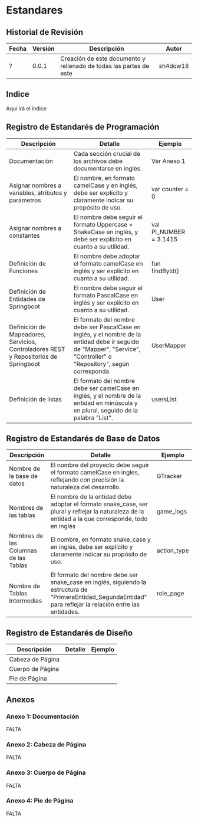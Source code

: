 # Estandares

## Historial de Revisión

| Fecha | Versión | Descripción | Autor |
| ----- | ------- | ----------- | ----- |
| ? | 0.0.1 | Creación de este documento y rellenado de todas las partes de este | sh4dow18 |

## Indice

Aquí irá el índice

## Registro de Estandarés de Programación

| Descripción | Detalle | Ejemplo |
| ----------- | ------- | ------- |
| Documentación | Cada sección crucial de los archivos debe documentarse en inglés. | Ver Anexo 1 |
| Asignar nombres a variables, atributos y parámetros | El nombre, en formato camelCase y en inglés, debe ser explícito y claramente indicar su propósito de uso. | var counter = 0 |
| Asignar nombres a constantes | El nombre debe seguir el formato Uppercase + SnakeCase en inglés, y debe ser explícito en cuanto a su utilidad. | val PI_NUMBER = 3.1415 |
| Definición de Funciones | El nombre debe adoptar el formato camelCase en inglés y ser explícito en cuanto a su utilidad. | fun findById() |
| Definición de Entidades de Springboot | El nombre debe seguir el formato PascalCase en inglés y ser explícito en cuanto a su utilidad. | User |
| Definición de Mapeadores, Servicios, Controladores REST y Repositorios de Springboot | El formato del nombre debe ser PascalCase en inglés, y el nombre de la entidad debe ir seguido de "Mapper", "Service", "Controller" o "Repository", según corresponda. | UserMapper |
| Definición de listas | El formato del nombre debe ser camelCase en inglés, y el nombre de la entidad en minúscula y en plural, seguido de la palabra "List". | usersList |

## Registro de Estandarés de Base de Datos

| Descripción | Detalle | Ejemplo |
| ----------- | ------- | ------- |
| Nombre de la base de datos | El nombre del proyecto debe seguir el formato camelCase en ingles, reflejando con precisión la naturaleza del desarrollo. | GTracker |
| Nombres de las tablas | El nombre de la entidad debe adoptar el formato snake_case, ser plural y reflejar la naturaleza de la entidad a la que corresponde, todo en inglés | game_logs |
| Nombres de las Columnas de las Tablas | El nombre, en formato snake_case y en inglés, debe ser explícito y claramente indicar su propósito de uso. | action_type |
| Nombre de Tablas Intermedias | El formato del nombre debe ser snake_case en inglés, siguiendo la estructura de "PrimeraEntidad_SegundaEntidad" para reflejar la relación entre las entidades. | role_page |

## Registro de Estandarés de Diseño

| Descripción | Detalle | Ejemplo |
| ----------- | ------- | ------- |
| Cabeza de Página |
| Cuerpo de Página |
| Pie de Página |

## Anexos

### Anexo 1: Documentación

FALTA

### Anexo 2: Cabeza de Página

FALTA

### Anexo 3: Cuerpo de Página

FALTA

### Anexo 4: Pie de Página

FALTA
